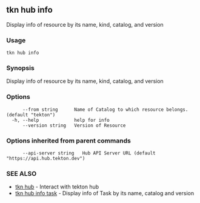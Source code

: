 ## tkn hub info

Display info of resource by its name, kind, catalog, and version

### Usage

```
tkn hub info
```

### Synopsis

Display info of resource by its name, kind, catalog, and version

### Options

```
      --from string      Name of Catalog to which resource belongs. (default "tekton")
  -h, --help             help for info
      --version string   Version of Resource
```

### Options inherited from parent commands

```
      --api-server string   Hub API Server URL (default "https://api.hub.tekton.dev")
```

### SEE ALSO

* [tkn hub](tkn_hub.md)	 - Interact with tekton hub
* [tkn hub info task](tkn_hub_info_task.md)	 - Display info of Task by its name, catalog and version

